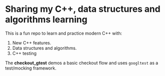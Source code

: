# Sharing my C++, data structures and algorithms learning

This is a fun repo to learn and practice modern C++ with:
1. New C++ features.
2. Data structures and algorithms.
3. C++ testing

The **checkout_gtest** demos a basic checkout flow and uses `googltest` as a test/mocking framework.
